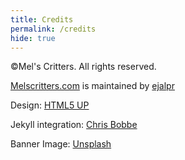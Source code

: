 ```yaml
---
title: Credits
permalink: /credits
hide: true
---
```

©Mel's Critters. All rights reserved.

[Melscritters.com](http://melscritters.com) is maintained by [ejalpr](https://github.org/ejalpr)

Design: [HTML5 UP](https://html5up.net)

Jekyll integration: [Chris Bobbe](https://chrisbobbe.github.io)

Banner Image: [Unsplash](https://unsplash.com)
